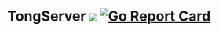 # TongServer ![](https://img.shields.io/badge/language-golang-orange.svg) [![Go Report Card](https://goreportcard.com/badge/github.com/tongmake/tongserver)](https://goreportcard.com/report/github.com/tongmake/tongserver) 

